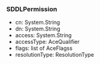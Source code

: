 ### SDDLPermission
- cn: System.String
- dn: System.String
- access: System.String
- accessType: AceQualifier
- flags: list of AceFlagss
- resolutionType: ResolutionType
